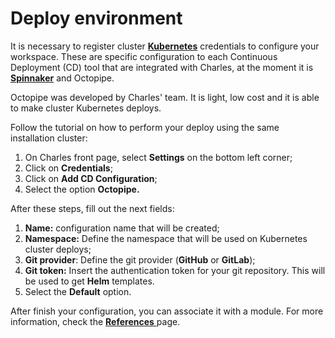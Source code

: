 # Deploy environment

It is necessary to register cluster [**Kubernetes**](https://kubernetes.io) credentials to configure your workspace. These are specific configuration to each Continuous Deployment \(CD\) tool that are integrated with Charles, at the moment it is [**Spinnaker**](https://www.spinnaker.io/) and Octopipe.

Octopipe was developed by Charles' team. It is light, low cost and it is able to make cluster Kubernetes deploys.

Follow the tutorial on how to perform your deploy using the same installation cluster:

1. On Charles front page, select **Settings** on the bottom left corner; 
2. Click on **Credentials**;
3. Click on **Add CD Configuration**;
4. Select the option **Octopipe.**

After these steps, fill out the next fields:

1. **Name:** configuration name that will be created; 
2. **Namespace:** Define the namespace that will be used on Kubernetes cluster deploys; 
3. **Git provider**: Define the git provider \(**GitHub** or **GitLab**\);
4. **Git token:**  Insert the authentication token for your git repository. This will be used to get **Helm** templates.  
5. Select the **Default** option.

After finish your configuration, you can associate it with a module. For more information, check the [**References** ](../../reference/cd-configuration.md)page.

